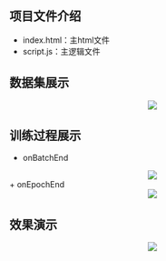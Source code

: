 ## 项目文件介绍
+ index.html：主html文件
+ script.js：主逻辑文件


## 数据集展示
<div align="center">
  <img src="https://user-images.githubusercontent.com/41555864/155906021-9172c1fb-d44b-4ba7-b07c-deda755cd8e7.png">
</div>


## 训练过程展示
+ onBatchEnd

<div align="center">
  <img src="https://user-images.githubusercontent.com/41555864/155906085-361303a5-6718-494b-be55-e971f774a665.png">
</div>
+ onEpochEnd

<div align="center">
  <img src="https://user-images.githubusercontent.com/41555864/155906094-fd9297fc-6767-4710-adf6-2b3671cf7c76.png">
</div>

## 效果演示
<div align="center">
  <img src="https://user-images.githubusercontent.com/41555864/155906159-1f24f782-b08d-4685-9077-a3fe62d4a169.png">
</div>

